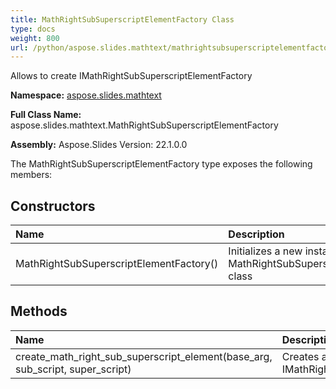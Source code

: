 ```yaml
---
title: MathRightSubSuperscriptElementFactory Class
type: docs
weight: 800
url: /python/aspose.slides.mathtext/mathrightsubsuperscriptelementfactory/
---
```


Allows to create IMathRightSubSuperscriptElementFactory

**Namespace:** [aspose.slides.mathtext](/python/aspose.slides.mathtext/)

**Full Class Name:** aspose.slides.mathtext.MathRightSubSuperscriptElementFactory

**Assembly:**  Aspose.Slides Version: 22.1.0.0

The MathRightSubSuperscriptElementFactory type exposes the following members:
## **Constructors**
|**Name**|**Description**|
| :- | :- |
|MathRightSubSuperscriptElementFactory()|Initializes a new instance of the MathRightSubSuperscriptElementFactory class|
## **Methods**
|**Name**|**Description**|
| :- | :- |
|create_math_right_sub_superscript_element(base_arg, sub_script, super_script)|Creates an instance of IMathRightSubSuperscriptElementFactory|
